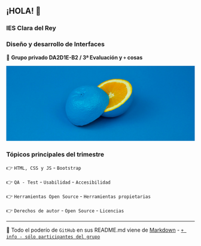 ## ¡HOLA! 👋

### IES Clara del Rey

### Diseño y desarrollo de Interfaces

🙋 **Grupo privado DA2D1E-B2 / 3ª Evaluación y `+` cosas**

<p align="center">
  <img width="600" height="200" src="https://github.com/DA2D1E-B2-IES-Clara-del-Rey/.github/blob/main/profile/img/front.png">
</p>

### Tópicos principales del trimestre

:point_right: `HTML, CSS y JS` - `Bootstrap`

:point_right: `QA - Test` - `Usabilidad` - `Accesibilidad`

:point_right: `Herramientas Open Source` - `Herramientas propietarias`

:point_right: `Derechos de autor` - `Open Source` - `Licencias`

---

🧙 Todo el poderío de `GitHub` en sus README.md viene de [Markdown](https://docs.github.com/github/writing-on-github/getting-started-with-writing-and-formatting-on-github/basic-writing-and-formatting-syntax) - [`+ info - sólo participantes del grupo`](https://github.com/DA2D1E-B2-IES-Clara-del-Rey/markdown)
